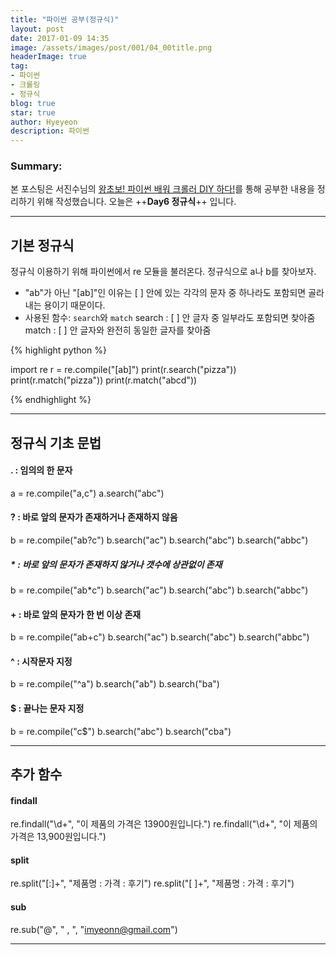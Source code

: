 ```yaml
---
title: "파이썬 공부(정규식)"
layout: post
date: 2017-01-09 14:35
image: /assets/images/post/001/04_00title.png
headerImage: true
tag:
- 파이썬
- 크롤링
- 정규식
blog: true
star: true
author: Hyeyeon
description: 파이썬
---
```


### Summary:

본 포스팅은 서진수님의 [왕초보! 파이썬 배워 크롤러 DIY 하다!](https://www.kyobobook.co.kr/product/detailViewKor.laf?mallGb=KOR&ejkGb=KOR&barcode=9791195484720&orderClick=JAj)를 통해 공부한 내용을 정리하기 위해 작성했습니다. 오늘은 ++**Day6 정규식**++ 입니다.

---

## 기본 정규식

정규식 이용하기 위해 파이썬에서 re 모듈을 불러온다. 정규식으로 a나 b를 찾아보자.

* "ab"가 아닌 "[ab]"인 이유는 [ ] 안에 있는 각각의 문자 중 하나라도 포함되면 골라내는 용이기 때문이다.
* 사용된 함수: `search`와 `match`
  search  : [ ] 안 글자 중 일부라도 포함되면 찾아줌
  match   : [ ] 안 글자와 완전히 동일한 글자를 찾아줌

{% highlight python %}

import re
r = re.compile("[ab]")
print(r.search("pizza"))
print(r.match("pizza"))
print(r.match("abcd"))

{% endhighlight %}


---

## 정규식 기초 문법

#### . : 임의의 한 문자

a = re.compile("a,c")
a.search("abc")

#### ? : 바로 앞의 문자가 존재하거나 존재하지 않음

b = re.compile("ab?c")
b.search("ac")
b.search("abc")
b.search("abbc")

##### * : 바로 앞의 문자가 존재하지 않거나 갯수에 상관없이 존재

b = re.compile("ab*c")
b.search("ac")
b.search("abc")
b.search("abbc")

#### + : 바로 앞의 문자가 한 번 이상 존재

b = re.compile("ab+c")
b.search("ac")
b.search("abc")
b.search("abbc")

#### ^ : 시작문자 지정

b = re.compile("^a")
b.search("ab")
b.search("ba")

#### $ : 끝나는 문자 지정

b = re.compile("c$")
b.search("abc")
b.search("cba")

---

## 추가 함수

#### findall

re.findall("\d+", "이 제품의 가격은 13900원입니다.")
re.findall("\d+", "이 제품의 가격은 13,900원입니다.")

#### split
re.split("[:]+", "제품명 : 가격 : 후기")
re.split("[ ]+", "제품명 : 가격 : 후기")

#### sub
re.sub("@", " , ", "imyeonn@gmail.com")

---
